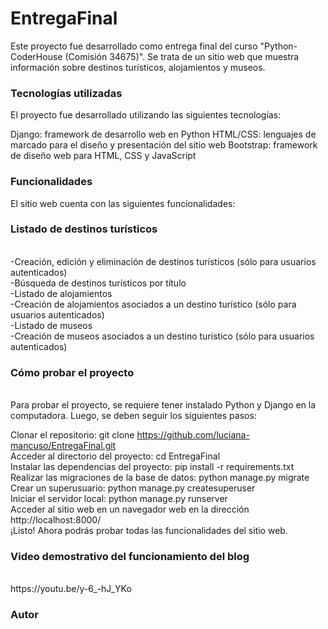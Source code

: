 # EntregaFinal


Este proyecto fue desarrollado como entrega final del curso "Python-CoderHouse (Comisión 34675)". 
Se trata de un sitio web que muestra información sobre destinos turísticos, alojamientos y museos.

<h3>Tecnologías utilizadas</h3>
El proyecto fue desarrollado utilizando las siguientes tecnologías:

Django: framework de desarrollo web en Python
HTML/CSS: lenguajes de marcado para el diseño y presentación del sitio web
Bootstrap: framework de diseño web para HTML, CSS y JavaScript

<h3>Funcionalidades</h3>
El sitio web cuenta con las siguientes funcionalidades:

<h3>Listado de destinos turísticos</h3><br>
-Creación, edición y eliminación de destinos turísticos (sólo para usuarios autenticados)<br>
-Búsqueda de destinos turísticos por título<br>
-Listado de alojamientos<br>
-Creación de alojamientos asociados a un destino turístico (sólo para usuarios autenticados)<br>
-Listado de museos<br>
-Creación de museos asociados a un destino turístico (sólo para usuarios autenticados)<br>

<h3>Cómo probar el proyecto</h3><br>
Para probar el proyecto, se requiere tener instalado Python y Django en la computadora. Luego, se deben seguir los siguientes pasos:<br>

Clonar el repositorio: git clone https://github.com/luciana-mancuso/EntregaFinal.git<br>
Acceder al directorio del proyecto: cd EntregaFinal<br>
Instalar las dependencias del proyecto: pip install -r requirements.txt<br>
Realizar las migraciones de la base de datos: python manage.py migrate<br>
Crear un superusuario: python manage.py createsuperuser<br>
Iniciar el servidor local: python manage.py runserver<br>
Acceder al sitio web en un navegador web en la dirección http://localhost:8000/ <br>
¡Listo! Ahora podrás probar todas las funcionalidades del sitio web. <br>

<h3>Video demostrativo del funcionamiento del blog</h3><br>
https://youtu.be/y-6_-hJ_YKo


<h3>Autor</h3><br>
